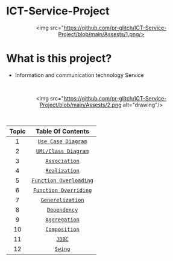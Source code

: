 # ICT-Service-Project
<div align="center">

<img src="https://github.com/pr-glitch/ICT-Service-Project/blob/main/Assests/1.png/>

</div>
      
# What is this project?

- Information and communication technology Service

<br/>

<div align="center">

<img src="https://github.com/pr-glitch/ICT-Service-Project/blob/main/Assests/2.png alt="drawing"/>

</div>

<br/>
    
<div align="center">
      
| Topic | Table Of Contents |
|:-----:| :-----: |
| 1 | [`Use Case Diagram`](#) |
| 2 | [`UML/Class Diagram`](#) |
| 3 | [`Association`](#) |
| 4 | [`Realization`](#) |
| 5 | [`Function Overloading`](#) |
| 6 | [`Function Overriding`](#) |
| 7 | [`Generelization`](#) |
| 8 | [`Dependency`](#) |
| 9 | [`Aggregation`](#) |
| 10 | [`Composition`](#) |
| 11 | [`JDBC`](#) |
| 12 | [`Swing`](#) |

</div>
